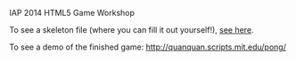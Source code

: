 IAP 2014 HTML5 Game Workshop

To see a skeleton file (where you can fill it out yourself!), <a href="https://www.dropbox.com/s/x5ummhnap04fvak/pingpong.zip">see here</a>.

To see a demo of the finished game: http://quanquan.scripts.mit.edu/pong/
